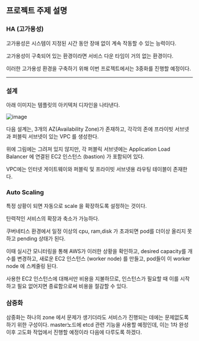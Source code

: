 ## 프로젝트 주제 설명

### HA (고가용성)

고가용성은 시스템이 지정된 시간 동안 장애 없이 계속 작동할 수 있는 능력이다.

고가용성이 구축되어 있는 환경이라면 서비스 다운 타임이 거의 없는 환경이다.

이러한 고가용성 환경을 구축하기 위해 이번 프로젝트에서는 3중화를 진행할 예정이다.

---

### 설계

아래 이미지는 템플릿의 아키텍처 디자인을 나타낸다.

![image](https://user-images.githubusercontent.com/72699541/201289140-07e0726e-6cc2-42cc-8953-781a9bc81b6d.png)


다음 설계는, 3개의 AZ(Availability Zone)가 존재하고, 각각의 존에 프라이빗 서브넷과 퍼블릭 서브넷이 있는 VPC 를 생성한다.

위에 그림에는 그려져 있지 않지만, 각 퍼블릭 서브넷에는 Application Load Balancer 에 연결된 EC2 인스턴스 (bastion) 가 포함되어 있다.

VPC에는 인터넷 게이트웨이와 퍼블릭 및 프라이빗 서브넷용 라우팅 테이블이 존재한다.

### Auto Scaling

특정 상황이 되면 자동으로 scale 을 확장하도록 설정하는 것이다.

탄력적인 서비스의 확장과 축소가 가능하다.

쿠버네티스 환경에서 일정 이상의 cpu, ram,disk 가 초과되면 pod를 더이상 올리지 못하고 pending 상태가 된다.

이때 실시간 모니터링을 통해 AWS가 이러한 상황을 확인하고, desired capacity를 개수를 변경하고, 새로운 EC2 인스턴스 (worker node) 를 만들고, pod들이 이 worker node 에 스케줄링 된다.

사용한 EC2 인스턴스에 대해서만 비용을 지불하므로, 인스턴스가 필요할 때 이를 시작하고 필요 없어지면 종료함으로써 비용을 절감할 수 있다.

### 삼중화

삼중화는 하나의 zone 에서 문제가 생기더라도 서비스가 진행되는 데에는 문제없도록 하기 위한 구성이다. master노드에 etcd 관련 기능을 사용할 예정인데, 이는 1차 완성 이후 고도화 작업에서 진행할 예정이라 다음에 다루도록 하겠다.
